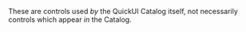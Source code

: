 These are controls used *by* the QuickUI Catalog itself, not
    necessarily controls which appear *in* the Catalog.
